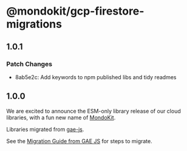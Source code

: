 # @mondokit/gcp-firestore-migrations

## 1.0.1

### Patch Changes

- 8ab5e2c: Add keywords to npm published libs and tidy readmes

## 1.0.0

We are excited to announce the ESM-only library release of our cloud libraries, with a fun new name of [MondoKit](https://mondokit.dev/).

Libraries migrated from [gae-js](https://github.com/mondo-mob/gae-js).

See the [Migration Guide from GAE JS](https://mondokit.dev/migration-from-gae-js) for steps to migrate.
